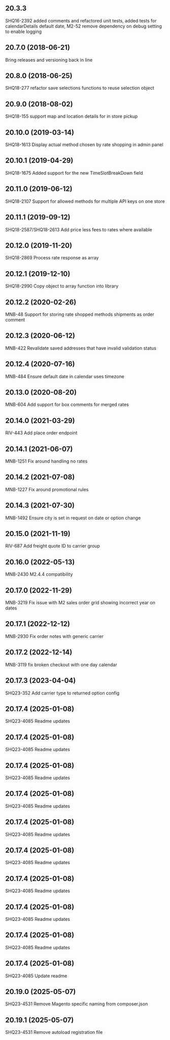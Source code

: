 ## 20.3.3
SHQ16-2392 added comments and refactored unit tests, added tests for calendarDetails default date, M2-52 remove dependency on debug setting to enable logging


## 20.7.0 (2018-06-21)
Bring releases and versioning back in line


## 20.8.0 (2018-06-25)
SHQ18-277 refactor save selections functions to reuse selection object


## 20.9.0 (2018-08-02)
SHQ18-155 support map and location details for in store pickup


## 20.10.0 (2019-03-14)
SHQ18-1613 Display actual method chosen by rate shopping in admin panel


## 20.10.1 (2019-04-29)
SHQ18-1675 Added support for the new TimeSlotBreakDown field


## 20.11.0 (2019-06-12)
SHQ18-2107 Support for allowed methods for multiple API keys on one store


## 20.11.1 (2019-09-12)
SHQ18-2587/SHQ18-2613 Add price less fees to rates where available


## 20.12.0 (2019-11-20)
SHQ18-2869 Process rate response as array


## 20.12.1 (2019-12-10)
SHQ18-2990 Copy object to array function into library


## 20.12.2 (2020-02-26)
MNB-48 Support for storing rate shopped methods shipments as order comment


## 20.12.3 (2020-06-12)
MNB-422 Revalidate saved addresses that have invalid validation status


## 20.12.4 (2020-07-16)
MNB-484 Ensure default date in calendar uses timezone


## 20.13.0 (2020-08-20)
MNB-604 Add support for box comments for merged rates


## 20.14.0 (2021-03-29)
RIV-443 Add place order endpoint


## 20.14.1 (2021-06-07)
MNB-1251 Fix around handling no rates


## 20.14.2 (2021-07-08)
MNB-1227 Fix around promotional rules


## 20.14.3 (2021-07-30)
 MNB-1492 Ensure city is set in request on date or option change 


## 20.15.0 (2021-11-19)
RIV-687 Add freight quote ID to carrier group


## 20.16.0 (2022-05-13)
MNB-2430 M2.4.4 compatibility


## 20.17.0 (2022-11-29)
MNB-3219 Fix issue with M2 sales order grid showing incorrect year on dates


## 20.17.1 (2022-12-12)
MNB-2930 Fix order notes with generic carrier


## 20.17.2 (2022-12-14)
MNB-3119 fix broken checkout with one day calendar


## 20.17.3 (2023-04-04)
SHQ23-352 Add carrier type to returned option config


## 20.17.4 (2025-01-08)
SHQ23-4085 Readme updates


## 20.17.4 (2025-01-08)
SHQ23-4085 Readme updates


## 20.17.4 (2025-01-08)
SHQ23-4085 Readme updates


## 20.17.4 (2025-01-08)
SHQ23-4085 Readme updates


## 20.17.4 (2025-01-08)
SHQ23-4085 Readme updates


## 20.17.4 (2025-01-08)
SHQ23-4085 Readme updates


## 20.17.4 (2025-01-08)
SHQ23-4085 Readme updates


## 20.17.4 (2025-01-08)
SHQ23-4085 Readme updates


## 20.17.4 (2025-01-08)
SHQ23-4085 Readme updates


## 20.17.4 (2025-01-08)
SHQ23-4085 Update readme


## 20.19.0 (2025-05-07)
SHQ23-4531 Remove Magento specific naming from composer.json


## 20.19.1 (2025-05-07)
SHQ23-4531 Remove autoload registration file


